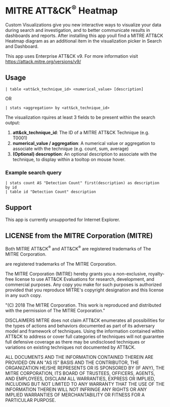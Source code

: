 # MITRE ATT&CK<sup>&reg;</sup> Heatmap

Custom Visualizations give you new interactive ways to visualize your data during search and investigation, and to better communicate results in dashboards and reports. After installing this app youll find a MITRE ATT&CK Heatmap diagram as an additional item in the visualization picker in Search and Dashboard.

This app uses Enterprise ATT&CK v9. For more information visit https://attack.mitre.org/versions/v9/

## Usage

`| table <att&ck_technique_id> <numerical_value> [description]`

OR

`| stats <aggregation> by <att&ck_technique_id>`

The visualization rquires at least 3 fields to be present within the search output:
1. **att&ck_technique_id**: The ID of a MITRE ATT&CK Technique (e.g. T0001)
2. **numerical_value / aggregation**: A numerical value or aggregation to associate with the technique (e.g. count, sum, average)
3. **(Optional) descroption**: An optional description to associate with the technique, to display within a tooltop on mouse hover.  

### Example search query

```
| stats count AS "Detection Count" first(description) as description by id
| table id "Detection Count" description
```

## Support

This app is currently unsupported for Internet Explorer.

## LICENSE from the MITRE Corporation (MITRE)

Both MITRE ATT&CK<sup>&reg;</sup> and ATT&CK<sup>&reg;</sup> are registered trademarks of The MITRE Corporation.

 are registered trademarks of The MITRE Corporation.

The MITRE Corporation (MITRE) hereby grants you a non-exclusive, royalty-free license to use ATT&CK Evaluations for research, development, and commercial purposes. Any copy you make for such purposes is authorized provided that you reproduce MITRE's copyright designation and this license in any such copy.

"(C) 2018 The MITRE Corporation. This work is reproduced and distributed with the permission of The MITRE Corporation."

DISCLAIMERS
MITRE does not claim ATT&CK enumerates all possibilities for the types of actions and behaviors documented as part of its adversary model and framework of techniques. Using the information contained within ATT&CK to address or cover full categories of techniques will not guarantee full defensive coverage as there may be undisclosed techniques or variations on existing techniques not documented by ATT&CK.

ALL DOCUMENTS AND THE INFORMATION CONTAINED THEREIN ARE PROVIDED ON AN "AS IS" BASIS AND THE CONTRIBUTOR, THE ORGANIZATION HE/SHE REPRESENTS OR IS SPONSORED BY (IF ANY), THE MITRE CORPORATION, ITS BOARD OF TRUSTEES, OFFICERS, AGENTS, AND EMPLOYEES, DISCLAIM ALL WARRANTIES, EXPRESS OR IMPLIED, INCLUDING BUT NOT LIMITED TO ANY WARRANTY THAT THE USE OF THE INFORMATION THEREIN WILL NOT INFRINGE ANY RIGHTS OR ANY IMPLIED WARRANTIES OF MERCHANTABILITY OR FITNESS FOR A PARTICULAR PURPOSE.
